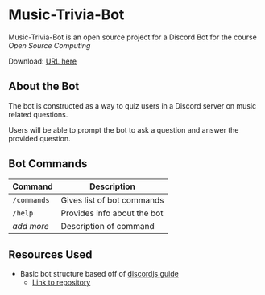 # Music-Trivia-Bot

Music-Trivia-Bot is an open source project for a Discord Bot for the course *Open Source Computing*

Download: <u>URL here</u>

## About the Bot

The bot is constructed as a way to quiz users in a Discord server on music related questions.

Users will be able to prompt the bot to ask a question and answer the provided question.

## Bot Commands

| Command     | Description                 |
| ---         | ---                         |
| `/commands` | Gives list of bot commands  |
| `/help`     | Provides info about the bot |
| *add more*  | Description of command      |

## Resources Used

* Basic bot structure based off of [discordjs.guide](https://discordjs.guide/)
    * [Link to repository](https://github.com/discordjs/guide)